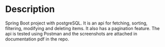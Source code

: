 # Description

<p>Spring Boot project with postgreSQL. It is an api for fetching, sorting, filtering, modifying and deleting items. It also has a pagination feature.
The api is tested using Postman and the screenshots are attached in documentation pdf in the repo.
</p>
